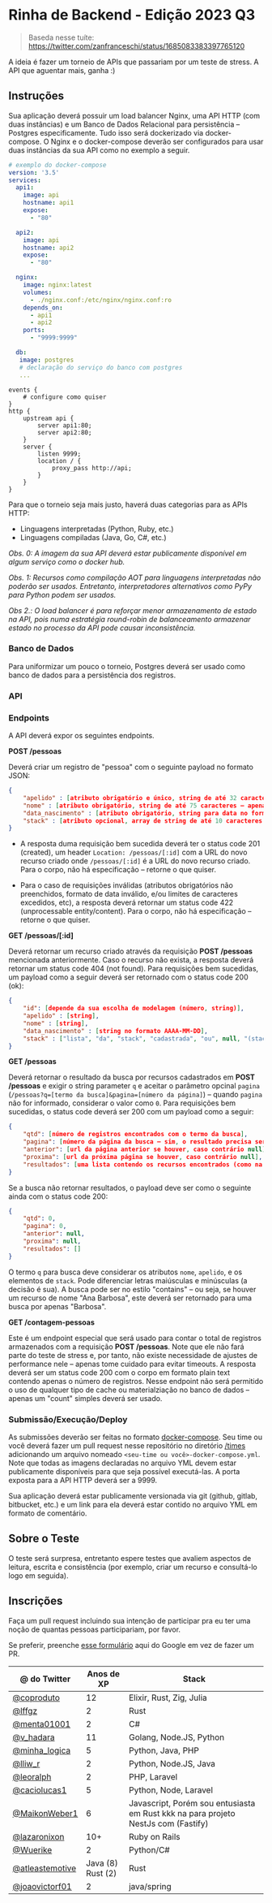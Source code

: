# Rinha de Backend - Edição 2023 Q3

> Baseda nesse tuíte: https://twitter.com/zanfranceschi/status/1685083383397765120

A ideia é fazer um torneio de APIs que passariam por um teste de stress. A API que aguentar mais, ganha :)

## Instruções
Sua aplicação deverá possuir um load balancer Nginx, uma API HTTP (com duas instâncias) e um Banco de Dados Relacional para persistência – Postgres especificamente. Tudo isso será dockerizado via docker-compose. O Nginx e o docker-compose deverão ser configurados para usar duas instâncias da sua API como no exemplo a seguir.

```yml
# exemplo do docker-compose
version: '3.5'
services:
  api1:
    image: api
    hostname: api1
    expose:
      - "80"

  api2:
    image: api
    hostname: api2
    expose:
      - "80"

  nginx:
    image: nginx:latest
    volumes:
      - ./nginx.conf:/etc/nginx/nginx.conf:ro
    depends_on:
      - api1
      - api2
    ports:
      - "9999:9999"

  db:
   image: postgres
   # declaração do serviço do banco com postgres
   ...
```

```nginx
events {
    # configure como quiser
}
http {
    upstream api {
        server api1:80;
        server api2:80;
    }
    server {
        listen 9999;
        location / {
            proxy_pass http://api;
        }
    }
}
```

Para que o torneio seja mais justo, haverá duas categorias para as APIs HTTP:
- Linguagens interpretadas (Python, Ruby, etc.)
- Linguagens compiladas (Java, Go, C#, etc.)

*Obs. 0: A imagem da sua API deverá estar publicamente disponível em algum serviço como o docker hub.*

*Obs. 1: Recursos como compilação AOT para linguagens interpretadas não poderão ser usados. Entretanto, interpretadores alternativos como PyPy para Python podem ser usados.*

*Obs 2.: O load balancer é para reforçar menor armazenamento de estado na API, pois numa estratégia round-robin de balanceamento armazenar estado no processo da API pode causar inconsistência.*

### Banco de Dados
Para uniformizar um pouco o torneio, Postgres deverá ser usado como banco de dados para a persistência dos registros.


### API
### Endpoints

A API deverá expor os seguintes endpoints.

**POST /pessoas**

Deverá criar um registro de "pessoa" com o seguinte payload no formato JSON:
```json
{
    "apelido" : [atributo obrigatório e único, string de até 32 caracteres – letras maiúsculas/minúsculas, números, símbolos, qq coisa],
    "nome" : [atributo obrigatório, string de até 75 caracteres – apenas letras maiúsculas/minúsculas e espaços],
    "data_nascimento" : [atributo obrigatório, string para data no formato AAAA-MM-DD],
    "stack" : [atributo opcional, array de string de até 10 caracteres de qq coisa para cada elemento]
}
```
- A resposta duma requisição bem sucedida deverá ter o status code 201 (created), um header `Location: /pessoas/[:id]` com a URL do novo recurso criado onde `/pessoas/[:id]` é a URL do novo recurso criado. Para o corpo, não há especificação – retorne o que quiser.

- Para o caso de requisições inválidas (atributos obrigatórios não preenchidos, formato de data inválido, e/ou limites de caracteres excedidos, etc), a resposta deverá retornar um status code 422 (unprocessable entity/content). Para o corpo, não há especificação – retorne o que quiser.


**GET /pessoas/[:id]**

Deverá retornar um recurso criado através da requisição **POST /pessoas** mencionada anteriormente. Caso o recurso não exista, a resposta deverá retornar um status code 404 (not found). Para requisições bem sucedidas, um payload como a seguir deverá ser retornado com o status code 200 (ok):
```json
{
    "id": [depende da sua escolha de modelagem (número, string)],
    "apelido" : [string],
    "nome" : [string],
    "data_nascimento" : [string no formato AAAA-MM-DD],
    "stack" : ["lista", "da", "stack", "cadastrada", "ou", null, "(stack: null)", "para", "o", "caso", "da stack não", "ter sido informada"]
}
```


**GET /pessoas**

Deverá retornar o resultado da busca por recursos cadastrados em **POST /pessoas** e exigir o string parameter `q` e aceitar o parâmetro opcinal `pagina` (`/pessoas?q=[termo da busca]&pagina=[número da página]`) – quando `pagina` não for informado, considerar o valor como `0`. Para requisições bem sucedidas, o status code deverá ser 200 com um payload como a seguir:
```json
{
    "qtd": [número de registros encontrados com o termo da busca],
    "pagina": [número da página da busca – sim, o resultado precisa ser paginado de 10 em 10 registros],
    "anterior": [url da página anterior se houver, caso contrário null],
    "proxima": [url da próxima página se houver, caso contrário null],
    "resultados": [uma lista contendo os recursos encontrados (como na resposta de GET /pessoas/[:id])]
}
```

Se a busca não retornar resultados, o payload deve ser como o seguinte ainda com o status code 200:
```json
{
    "qtd": 0,
    "pagina": 0,
    "anterior": null,
    "proxima": null,
    "resultados": []
}
```
O termo `q` para busca deve considerar os atributos `nome`, `apelido`, e os elementos de `stack`. Pode diferenciar letras maiúsculas e minúsculas (a decisão é sua). A busca pode ser no estilo "contains" – ou seja, se houver um recurso de nome "Ana Barbosa", este deverá ser retornado para uma busca por apenas "Barbosa". 


**GET /contagem-pessoas**

Este é um endpoint especial que será usado para contar o total de registros armazenados com a requisição **POST /pessoas**. Note que ele não fará parte do teste de stress e, por tanto, não existe necessidade de ajustes de performance nele – apenas tome cuidado para evitar timeouts. A resposta deverá ser um status code 200 com o corpo em formato plain text contendo apenas o número de registros. Nesse endpoint não será permitido o uso de qualquer tipo de cache ou materialziação no banco de dados – apenas um "count" simples deverá ser usado.


### Submissão/Execução/Deploy
As submissões deverão ser feitas no formato [docker-compose](https://docs.docker.com/compose/). Seu time ou você deverá fazer um pull request nesse repositório no diretório [/times](/times/) adicionando um arquivo nomeado `<seu-time ou você>-docker-compose.yml`. Note que todas as imagens declaradas no arquivo YML devem estar publicamente disponíveis para que seja possível executá-las. A porta exposta para a API HTTP deverá ser a 9999.

Sua aplicação deverá estar publicamente versionada via git (github, gitlab, bitbucket, etc.) e um link para ela deverá estar contido no arquivo YML em formato de comentário.

## Sobre o Teste
O teste será surpresa, entretanto espere testes que avaliem aspectos de leitura, escrita e consistência (por exemplo, criar um recurso e consultá-lo logo em seguida).

## Inscrições
Faça um pull request incluindo sua intenção de participar pra eu ter uma noção de quantas pessoas participariam, por favor.

Se preferir, preenche [esse formulário](https://docs.google.com/forms/d/e/1FAIpQLSevmaqfjh9r9K0f9l-MD-cNcM6Te4P4HnIvhM0-9WNxz5pwhg/viewform) aqui do Google em vez de fazer um PR.

| @ do Twitter | Anos de XP | Stack |
| --- | --- | --- |
| [@coproduto](https://twitter.com/coproduto) | 12 | Elixir, Rust, Zig, Julia |
| [@lffgz](https://twitter.com/lffgz) | 2 | Rust |
| [@menta01001](https://twitter.com/Menta01001) | 2 | C# |
| [@v_hadara](https://twitter.com/v_hadara) | 11 | Golang, Node.JS, Python |
| [@minha_logica](https://twitter.com/minha_logica) | 5 | Python, Java, PHP |
| [@lliw_r](https://twitter.com/lliw_r) | 2 | Python, Node.JS, Java |
| [@leoralph](https://twitter.com/leoralph) | 2 | PHP, Laravel |
| [@caciolucas1](https://twitter.com/caciolucas1) | 5 | Python, Node, Laravel |
| [@MaikonWeber1](https://twitter.com/MaikonWeber1) | 6 | Javascript, Porém sou entusiasta em Rust kkk na para projeto NestJs com (Fastify) |
| [@lazaronixon](https://twitter.com/lazaronixon) | 10+ | Ruby on Rails |
| [@Wuerike](https://twitter.com/Wuerike) | 2 | Python/C# |
| [@atleastemotive](https://twitter.com/atleastemotive) | Java (8) Rust (2) | Rust |
| [@joaovictorf01](https://twitter.com/joaovictorf01) | 2 | java/spring |
